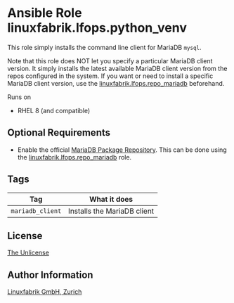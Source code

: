 # Ansible Role linuxfabrik.lfops.python_venv

This role simply installs the command line client for MariaDB `mysql`.

Note that this role does NOT let you specify a particular MariaDB client version. It simply installs the latest available MariaDB client version from the repos configured in the system. If you want or need to install a specific MariaDB client version, use the [linuxfabrik.lfops.repo_mariadb](https://github.com/Linuxfabrik/lfops/tree/main/roles/repo_mariadb) beforehand.

Runs on

* RHEL 8 (and compatible)


## Optional Requirements

* Enable the official [MariaDB Package Repository](https://mariadb.com/kb/en/mariadb-package-repository-setup-and-usage/). This can be done using the [linuxfabrik.lfops.repo_mariadb](https://github.com/Linuxfabrik/lfops/tree/main/roles/repo_mariadb) role.


## Tags

| Tag              | What it does                |
| ---              | ------------                |
| `mariadb_client` | Installs the MariaDB client |


## License

[The Unlicense](https://unlicense.org/)


## Author Information

[Linuxfabrik GmbH, Zurich](https://www.linuxfabrik.ch)
